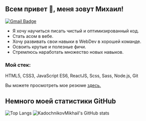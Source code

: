 ## Всем привет 👋, меня зовут Михаил!
[![Gmail Badge](https://img.shields.io/badge/-mihaKaDAl2003@gmail.com-c14438?style=flat&logo=Gmail&logoColor=white&link=mailto:mihaKaDAl2003@gmail.com)](mailto:mihaKaDAl2003@gmail.com) 

<ul>
  <li>Я хочу научиться писать чистый и оптимизированный код.<br></li>
  <li>Стать асом в вебе.<br></li>
  <li>Хочу развивать свои навыки в WebDev в хорошей команде.<br></li>
  <li>Освоить  крутые и полезные фичи.<br></li>
  <li>Стремлюсь наработать множество новых навыков.<br></li>
</ul>  

### Мой стек: 
HTML5, CSS3, JavaScript ES6, ReactJS, Scss, Sass, Node.js, Git</p><p align='left'> Вы можете просмотреть мое резюме <a href='https://ekaterinburg.hh.ru/resume/bf92e40fff09bbdad80039ed1f70656e4a634d?disableBrowserCache=true&hhtmFrom=resume_list&print=true ' target=_blank><u>здесь</u>.</a></p>
## Немного моей статистики GitHub

![Top Langs](https://github-readme-stats.vercel.app/api/top-langs/?username=KadochnikovMikhail&show_icons=true)
![KadochnikovMikhail's GitHub stats](https://github-readme-stats.vercel.app/api?username=KadochnikovMikhail)
